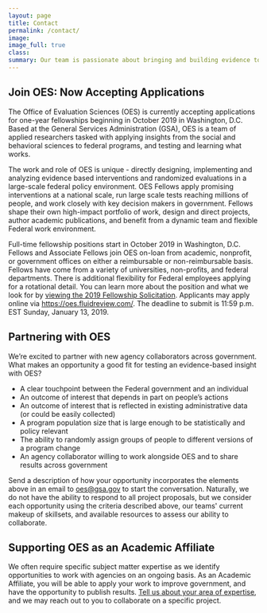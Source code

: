 ```yaml
---
layout: page
title: Contact
permalink: /contact/
image:
image_full: true
class:
summary: Our team is passionate about bringing and building evidence to tackle Federal priorities. 
---
```

## Join OES: Now Accepting Applications 

The Office of Evaluation Sciences (OES) is currently accepting applications for one-year fellowships beginning in October 2019 in Washington, D.C. Based at the General Services Administration (GSA), OES is a team of applied researchers tasked with applying insights from the social and behavioral sciences to federal programs, and testing and learning what works. 

The work and role of OES is unique - directly designing, implementing and analyzing evidence based interventions and randomized evaluations in a large-scale federal policy environment. OES Fellows apply promising interventions at a national scale, run large scale tests reaching millions of people, and work closely with key decision makers in government. Fellows shape their own high-impact portfolio of work, design and direct projects, author academic publications, and benefit from a dynamic team and flexible Federal work environment.

Full-time fellowship positions start in October 2019 in Washington, D.C. Fellows and Associate Fellows join OES on-loan from academic, nonprofit, or government offices on either a reimbursable or non-reimbursable basis.  Fellows have come from a variety of universities, non-profits, and federal departments. There is additional flexibility for Federal employees applying for a rotational detail. You can learn more about the position and what we look for by [viewing the 2019 Fellowship Solicitation]({{site.baseurl}}/assets/files/GSA_OES_SolicitationFY19_v2.pdf). Applicants may apply online via https://oes.fluidreview.com/. The deadline to submit is 11:59 p.m. EST Sunday, January 13, 2019.  
            
      
## Partnering with OES

We’re excited to partner with new agency collaborators across government. What makes an opportunity a good fit for testing an evidence-based insight with OES?

- A clear touchpoint between the Federal government and an individual
- An outcome of interest that depends in part on people’s actions 
- An outcome of interest that is reflected in existing administrative data (or could be easily collected) 
- A program population size that is large enough to be statistically and policy relevant
- The ability to randomly assign groups of people to different versions of a program change 
- An agency collaborator willing to work alongside OES and to share results across government

Send a description of how your opportunity incorporates the elements above in an email to <a href="mailto:oes@gsa.gov?subject=Project Proposal">oes@gsa.gov</a> to start the conversation. Naturally, we do not have the ability to respond to all project proposals, but we consider each opportunity using the criteria described above, our teams' current makeup of skillsets, and available resources to assess our ability to collaborate.

## Supporting OES as an Academic Affiliate 

We often require specific subject matter expertise as we identify opportunities to work with agencies on an ongoing basis. As an Academic Affiliate, you will be able to apply your work to improve government, and have the opportunity to publish results. <a href="https://docs.google.com/forms/d/e/1FAIpQLSeqnuRSZNKZt9bVLAGw6G64i5oUNDqsGcrX7dvgGpvlac9Cog/viewform?usp=sf_link">Tell us about your area of expertise</a>, and we may reach out to you to collaborate on a specific project. 

